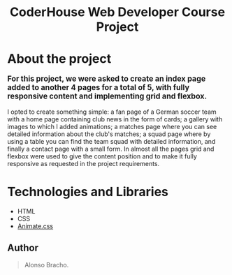 # <h1 style="text-align:center;font-weight:bold;">CoderHouse Web Developer Course Project</h1>

### <h1 style="font-weight:bold;">About the project</h1>

<p style="font-size:17px; font-weight:bold">For this project, we were asked to create an index page added to another 4 pages for a total of 5, with fully responsive content and implementing grid and flexbox.

I opted to create something simple: a fan page of a German soccer team with a home page containing club news in the form of cards; a gallery with images to which I added animations; a matches page where you can see detailed information about the club's matches; a squad page where by using a table you can find the team squad with detailed information, and finally a contact page with a small form. In almost all the pages grid and flexbox were used to give the content position and to make it fully responsive as requested in the project requirements.</p>

<h1 style="font-weight:bold;">Technologies and Libraries
</h1>
<p style="font-size:17px; font-weight:bold">

- HTML
- CSS
- [Animate.css](https://animate.style/)

## Author
> <p>Alonso Bracho.</p>
